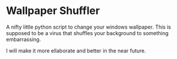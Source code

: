 # Wallpaper Shuffler

A nifty little python script to change your windows wallpaper.
This is supposed to be a virus that shuffles your background to something embarrassing.

I will make it more ellaborate and better in the near future.
